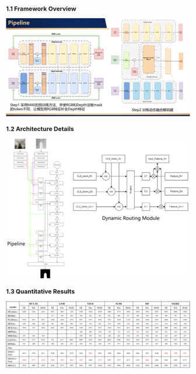 ### 1.1 Framework Overview
<img src="assets\FrameworkOverview.png"> 

### 1.2 Architecture Details
<img src="assets\Structure.png"> 

### 1.3 Quantitative Results
<img src="assets\QuantitativeResults.png"> 
